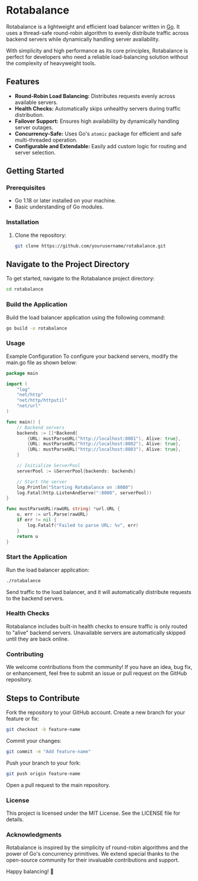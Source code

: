 # Rotabalance

Rotabalance is a lightweight and efficient load balancer written in [Go](https://golang.org/). It uses a thread-safe round-robin algorithm to evenly distribute traffic across backend servers while dynamically handling server availability. 

With simplicity and high performance as its core principles, Rotabalance is perfect for developers who need a reliable load-balancing solution without the complexity of heavyweight tools.

## Features

- **Round-Robin Load Balancing:** Distributes requests evenly across available servers.
- **Health Checks:** Automatically skips unhealthy servers during traffic distribution.
- **Failover Support:** Ensures high availability by dynamically handling server outages.
- **Concurrency-Safe:** Uses Go's `atomic` package for efficient and safe multi-threaded operation.
- **Configurable and Extendable:** Easily add custom logic for routing and server selection.

## Getting Started

### Prerequisites

- Go 1.18 or later installed on your machine.
- Basic understanding of Go modules.

### Installation

1. Clone the repository:
   ```bash
   git clone https://github.com/yourusername/rotabalance.git
   ```
## Navigate to the Project Directory

To get started, navigate to the Rotabalance project directory:

```bash
cd rotabalance
```
### Build the Application
Build the load balancer application using the following command:

```bash
go build -o rotabalance
```
### Usage
Example Configuration
To configure your backend servers, modify the main.go file as shown below:

```go
package main

import (
    "log"
    "net/http"
    "net/http/httputil"
    "net/url"
)

func main() {
    // Backend servers
    backends := []*Backend{
        {URL: mustParseURL("http://localhost:8081"), Alive: true},
        {URL: mustParseURL("http://localhost:8082"), Alive: true},
        {URL: mustParseURL("http://localhost:8083"), Alive: true},
    }

    // Initialize ServerPool
    serverPool := &ServerPool{backends: backends}

    // Start the server
    log.Println("Starting Rotabalance on :8080")
    log.Fatal(http.ListenAndServe(":8080", serverPool))
}

func mustParseURL(rawURL string) *url.URL {
    u, err := url.Parse(rawURL)
    if err != nil {
        log.Fatalf("Failed to parse URL: %v", err)
    }
    return u
}
```

### Start the Application
Run the load balancer application:

```bash
./rotabalance
```

Send traffic to the load balancer, and it will automatically distribute requests to the backend servers.

### Health Checks
Rotabalance includes built-in health checks to ensure traffic is only routed to "alive" backend servers. Unavailable servers are automatically skipped until they are back online.

### Contributing
We welcome contributions from the community! If you have an idea, bug fix, or enhancement, feel free to submit an issue or pull request on the GitHub repository.

## Steps to Contribute
Fork the repository to your GitHub account.
Create a new branch for your feature or fix:
```bash
git checkout -b feature-name
```
Commit your changes:

```bash
git commit -m "Add feature-name"
```
Push your branch to your fork:
```bash
git push origin feature-name
```
Open a pull request to the main repository.

### License
This project is licensed under the MIT License. See the LICENSE file for details.

### Acknowledgments
Rotabalance is inspired by the simplicity of round-robin algorithms and the power of Go's concurrency primitives. We extend special thanks to the open-source community for their invaluable contributions and support.

Happy balancing! 🚀
